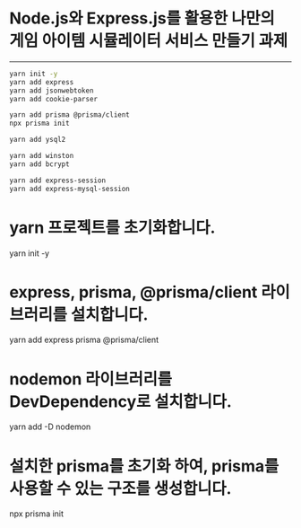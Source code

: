 # Node.js와 Express.js를 활용한 나만의 게임 아이템 시뮬레이터 서비스 만들기 과제

---

```bash
yarn init -y
yarn add express
yarn add jsonwebtoken
yarn add cookie-parser

yarn add prisma @prisma/client
npx prisma init

yarn add ysql2

yarn add winston
yarn add bcrypt

yarn add express-session
yarn add express-mysql-session
```

# yarn 프로젝트를 초기화합니다.

yarn init -y

# express, prisma, @prisma/client 라이브러리를 설치합니다.

yarn add express prisma @prisma/client

# nodemon 라이브러리를 DevDependency로 설치합니다.

yarn add -D nodemon

# 설치한 prisma를 초기화 하여, prisma를 사용할 수 있는 구조를 생성합니다.

npx prisma init
